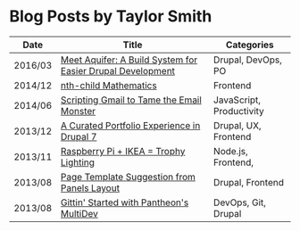 # Blog Posts by Taylor Smith

| Date    | Title                                              | Categories               |
|---------|----------------------------------------------------|--------------------------|
| 2016/03 | [Meet Aquifer: A Build System for Easier Drupal Development][AQ] | Drupal, DevOps, PO |
| 2014/12 | [nth-child Mathematics][NTH]                       | Frontend                 |
| 2014/06 | [Scripting Gmail to Tame the Email Monster][SG]    | JavaScript, Productivity |
| 2013/12 | [A Curated Portfolio Experience in Drupal 7][PORT] | Drupal, UX, Frontend     |
| 2013/11 | [Raspberry Pi + IKEA = Trophy Lighting][IKEA]      | Node.js, Frontend,       |
| 2013/08 | [Page Template Suggestion from Panels Layout][TPL] | Drupal, Frontend         |
| 2013/08 | [Gittin' Started with Pantheon's MultiDev][PMD]    | DevOps, Git, Drupal      |

[AQ]: 2013-03-aquifer-and-build-systems/README.md
[NTH]: 2014-12-nth-child-math/README.md
[SG]: 2014-06-scripting-gmail/README.md
[PORT]: 2013-12-drupal-7-portfolio-experience/README.md
[IKEA]: 2013-11-ikea-raspberry-pi-light/README.md
[TPL]: 2013-08-panels-page-tpl/README.md
[PMD]: 2013-08-pantheon-multidev/README.md

